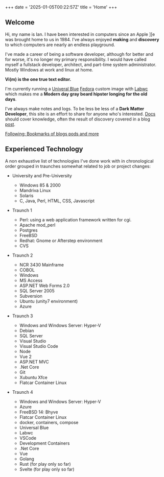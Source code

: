+++
date = '2025-01-05T00:22:57Z'
title = 'Home'
+++

## Welcome
Hi, my name is Ian. I have been interested in computers since an Apple ][e was brought home to us in 1984.
I've always enjoyed __making__ and __discovery__ to which computers are nearly an endless playground.

I've made a career of being a software developer, although for better and for worse, it's no longer my primary 
responsibility. I would have called myself a fullstack developer, architect, and part-time system 
administrator. Mostly Windows at work and linux at home.

__Vi(m) is the one true text editor.__


I'm currently running a [Univeral Blue](https://universal-blue.org/) [Fedora](https://fedoraproject.org/) custom 
image with [Labwc](https://labwc.github.io/) which makes me a __Modern day gray beard hipster longing for the old days__.

I've always make notes and logs. To be less be less of a __Dark Matter Developer__, this site is an effort to 
share for anyone who's interested. [Docs](docs/) should cover knowledge, often the result of discovery covered in a blog [post](posts/).

[Following: Bookmarks of blogs pods and more](following/)

## Experienced Technology
A non exhaustive list of technologies I've done work with in chronological order grouped in traunches
somewhat related to job or project changes:

* University and Pre-University
  * Windows 85 & 2000
  * Mandriva Linux
  * Solaris
  * C, Java, Perl, HTML, CSS, Javascript

* Traunch 1
  * Perl: using a web application framework written for cgi.
  * Apache mod_perl
  * Postgres
  * FreeBSD
  * Redhat: Gnome or Afterstep environment
  * CVS

* Traunch 2
  * NCR 3430 Mainframe
  * COBOL
  * Windows
  * MS Access
  * ASP.NET Web Forms 2.0
  * SQL Server 2005
  * Subversion
  * Ubuntu (unity7 environment)
  * Azure

* Traunch 3
  * Windows and Windows Server: Hyper-V
  * Debian
  * SQL Server
  * Visual Studio
  * Visual Studio Code
  * Node
  * Vue 2
  * ASP.NET MVC
  * .Net Core
  * Git
  * Xubuntu Xfce
  * Flatcar Container Linux

* Traunch 4
  * Windows and Windows Server: Hyper-V
  * Azure
  * FreeBSD 14: Bhyve
  * Flatcar Container Linux
  * docker, containers, compose
  * Universal Blue
  * Labwc
  * VSCode
  * Development Containers
  * .Net Core
  * Vue
  * Golang
  * Rust (for play only so far)
  * Svelte (for play only so far)
